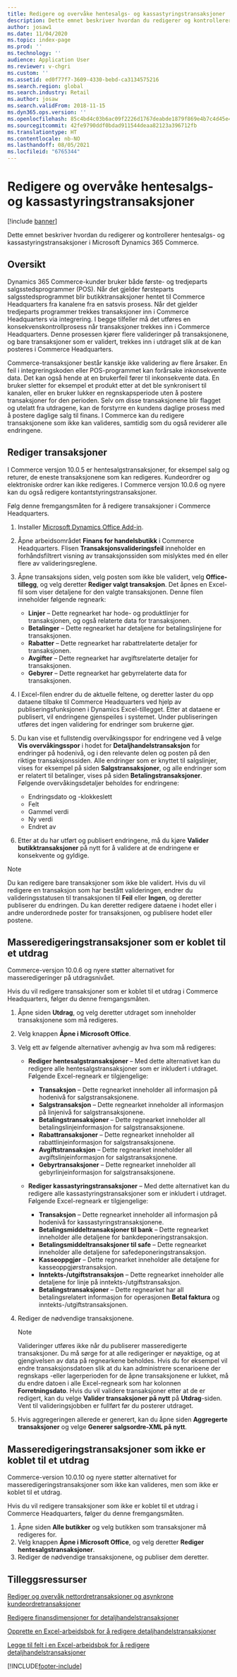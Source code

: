 ```yaml
---
title: Redigere og overvåke hentesalgs- og kassastyringstransaksjoner
description: Dette emnet beskriver hvordan du redigerer og kontrollerer hentesalgs- og kassastyringstransaksjoner i Microsoft Dynamics 365 Commerce.
author: josaw1
ms.date: 11/04/2020
ms.topic: index-page
ms.prod: ''
ms.technology: ''
audience: Application User
ms.reviewer: v-chgri
ms.custom: ''
ms.assetid: ed0f77f7-3609-4330-bebd-ca3134575216
ms.search.region: global
ms.search.industry: Retail
ms.author: josaw
ms.search.validFrom: 2018-11-15
ms.dyn365.ops.version: ''
ms.openlocfilehash: 85c4bd4c03b6ac09f2226d1767deabde1879f869e4b7c4d45e4d4c2a1d8effb3
ms.sourcegitcommit: 42fe9790ddf0bdad911544deaa82123a396712fb
ms.translationtype: HT
ms.contentlocale: nb-NO
ms.lasthandoff: 08/05/2021
ms.locfileid: "6765344"
---
```

# <a name="edit-and-audit-cash-and-carry-and-cash-management-transactions"></a>Redigere og overvåke hentesalgs- og kassastyringstransaksjoner

[!include [banner](../includes/banner.md)]

Dette emnet beskriver hvordan du redigerer og kontrollerer hentesalgs- og kassastyringstransaksjoner i Microsoft Dynamics 365 Commerce.

## <a name="overview"></a>Oversikt

Dynamics 365 Commerce-kunder bruker både første- og tredjeparts salgsstedsprogrammer (POS). Når det gjelder førsteparts salgsstedsprogrammet blir butikktransaksjoner hentet til Commerce Headquarters fra kanalene fra en satsvis prosess. Når det gjelder tredjeparts programmer trekkes transaksjoner inn i Commerce Headquarters via integrering. I begge tilfeller må det utføres en konsekvenskontrollprosess når transaksjoner trekkes inn i Commerce Headquarters. Denne prosessen kjører flere valideringer på transaksjonene, og bare transaksjoner som er validert, trekkes inn i utdraget slik at de kan posteres i Commerce Headquarters.

Commerce-transaksjoner består kanskje ikke validering av flere årsaker. En feil i integreringskoden eller POS-programmet kan forårsake inkonsekvente data. Det kan også hende at en brukerfeil fører til inkonsekvente data. En bruker sletter for eksempel et produkt etter at det ble synkronisert til kanalen, eller en bruker lukker en regnskapsperiode uten å postere transaksjoner for den perioden. Selv om disse transaksjonene blir flagget og utelatt fra utdragene, kan de forstyrre en kundens daglige prosess med å postere daglige salg til finans. I Commerce kan du redigere transaksjonene som ikke kan valideres, samtidig som du også reviderer alle endringene.

## <a name="edit-transactions"></a>Rediger transaksjoner

I Commerce versjon 10.0.5 er hentesalgstransaksjoner, for eksempel salg og returer, de eneste transaksjonene som kan redigeres. Kundeordrer og elektroniske ordrer kan ikke redigeres. I Commerce versjon 10.0.6 og nyere kan du også redigere kontantstyringstransaksjoner.

Følg denne fremgangsmåten for å redigere transaksjoner i Commerce Headquarters.

1. Installer [Microsoft Dynamics Office Add-in](https://appsource.microsoft.com/product/office/WA104379629?tab=Overview).
1. Åpne arbeidsområdet **Finans for handelsbutikk** i Commerce Headquarters. Flisen **Transaksjonsvalideringsfeil** inneholder en forhåndsfiltrert visning av transaksjonssiden som mislyktes med én eller flere av valideringsreglene.
1. Åpne transaksjons siden, velg posten som ikke ble validert, velg **Office-tillegg**, og velg deretter **Rediger valgt transaksjon**. Det åpnes en Excel-fil som viser detaljene for den valgte transaksjonen. Denne filen inneholder følgende regneark:

    - **Linjer** – Dette regnearket har hode- og produktlinjer for transaksjonen, og også relaterte data for transaksjonen.
    - **Betalinger** – Dette regnearket har detaljene for betalingslinjene for transaksjonen.
    - **Rabatter** – Dette regnearket har rabattrelaterte detaljer for transaksjonen.
    - **Avgifter** – Dette regnearket har avgiftsrelaterte detaljer for transaksjonen.
    - **Gebyrer** – Dette regnearket har gebyrrelaterte data for transaksjonen.

1. I Excel-filen endrer du de aktuelle feltene, og deretter laster du opp dataene tilbake til Commerce Headquarters ved hjelp av publiseringsfunksjonen i Dynamics Excel-tillegget. Etter at dataene er publisert, vil endringene gjenspeiles i systemet. Under publiseringen utføres det ingen validering for endringer som brukerne gjør.
1. Du kan vise et fullstendig overvåkingsspor for endringene ved å velge **Vis overvåkingsspor** i hodet for **Detaljhandelstransaksjon** for endringer på hodenivå, og i den relevante delen og posten på den riktige transaksjonssiden. Alle endringer som er knyttet til salgslinjer, vises for eksempel på siden **Salgstransaksjoner**, og alle endringer som er relatert til betalinger, vises på siden **Betalingstransaksjoner**. Følgende overvåkingsdetaljer beholdes for endringene:

    - Endringsdato og -klokkeslett
    - Felt
    - Gammel verdi
    - Ny verdi
    - Endret av

1. Etter at du har utført og publisert endringene, må du kjøre **Valider butikktransaksjoner** på nytt for å validere at de endringene er konsekvente og gyldige.

> [!NOTE]
> Du kan redigere bare transaksjoner som ikke ble validert. Hvis du vil redigere en transaksjon som har bestått valideringen, endrer du valideringsstatusen til transaksjonen til **Feil** eller **Ingen**, og deretter publiserer du endringen. Du kan deretter redigere dataene i hodet eller i andre underordnede poster for transaksjonen, og publisere hodet eller postene.

## <a name="bulk-edit-transactions-that-are-linked-to-a-statement"></a>Masseredigeringstransaksjoner som er koblet til et utdrag

Commerce-versjon 10.0.6 og nyere støtter alternativet for masseredigeringer på utdragsnivået.

Hvis du vil redigere transaksjoner som er koblet til et utdrag i Commerce Headquarters, følger du denne fremgangsmåten.

1. Åpne siden **Utdrag**, og velg deretter utdraget som inneholder transaksjonene som må redigeres.
1. Velg knappen **Åpne i Microsoft Office**.
1. Velg ett av følgende alternativer avhengig av hva som må redigeres:

    - **Rediger hentesalgstransaksjoner** – Med dette alternativet kan du redigere alle hentesalgstransaksjoner som er inkludert i utdraget. Følgende Excel-regneark er tilgjengelige:

        - **Transaksjon** – Dette regnearket inneholder all informasjon på hodenivå for salgstransaksjonene.
        - **Salgstransaksjon** – Dette regnearket inneholder all informasjon på linjenivå for salgstransaksjonene.
        - **Betalingstransaksjoner** – Dette regnearket inneholder all betalingslinjeinformasjon for salgstransaksjonene.
        - **Rabattransaksjoner** – Dette regnearket inneholder all rabattlinjeinformasjon for salgstransaksjonene.
        - **Avgiftstransaksjon** – Dette regnearket inneholder all avgiftslinjeinformasjon for salgstransaksjonene.
        - **Gebyrtransaksjoner** – Dette regnearket inneholder all gebyrlinjeinformasjon for salgstransaksjonene.

    - **Rediger kassastyringstransaksjoner** – Med dette alternativet kan du redigere alle kassastyringstransaksjoner som er inkludert i utdraget. Følgende Excel-regneark er tilgjengelige:

        - **Transaksjon** – Dette regnearket inneholder all informasjon på hodenivå for kassastyringstransaksjonene.
        - **Betalingsmiddeltransaksjoner til bank** – Dette regnearket inneholder alle detaljene for bankdeponeringstransaksjon.
        - **Betalingsmiddeltransaksjoner til safe** – Dette regnearket inneholder alle detaljene for safedeponeringstransaksjon.
        - **Kasseoppgjør** – Dette regnearket inneholder alle detaljene for kasseoppgjørstransaksjon.
        - **Inntekts-/utgiftstransaksjon** – Dette regnearket inneholder alle detaljene for linje på inntekts-/utgiftstransaksjon.
        - **Betalingstransaksjoner** – Dette regnearket har all betalingsrelatert informasjon for operasjonen **Betal faktura** og inntekts-/utgiftstransaksjonen.

1. Rediger de nødvendige transaksjonene.

    > [!NOTE]
    > Valideringer utføres ikke når du publiserer masseredigerte transaksjoner. Du må sørge for at alle redigeringer er nøyaktige, og at gjengivelsen av data på regnearkene beholdes. Hvis du for eksempel vil endre transaksjonsdatoen slik at du kan administrere scenarioene der regnskaps -eller lagerperioden for de åpne transaksjonene er lukket, må du endre datoen i alle Excel-regneark som har kolonnen **Forretningsdato**. Hvis du vil validere transaksjoner etter at de er redigert, kan du velge **Valider transaksjoner på nytt** på **Utdrag**-siden. Vent til valideringsjobben er fullført før du posterer utdraget.

1. Hvis aggregeringen allerede er generert, kan du åpne siden **Aggregerte transaksjoner** og velge **Generer salgsordre-XML på nytt**.

## <a name="bulk-edit-transactions-that-arent-linked-to-a-statement"></a>Masseredigeringstransaksjoner som ikke er koblet til et utdrag

Commerce-version 10.0.10 og nyere støtter alternativet for masseredigeringstransaksjoner som ikke kan valideres, men som ikke er koblet til et utdrag.

Hvis du vil redigere transaksjoner som ikke er koblet til et utdrag i Commerce Headquarters, følger du denne fremgangsmåten.

1. Åpne siden **Alle butikker** og velg butikken som transaksjoner må redigeres for.
1. Velg knappen **Åpne i Microsoft Office**, og velg deretter **Rediger hentesalgstransaksjoner**.
1. Rediger de nødvendige transaksjonene, og publiser dem deretter.

## <a name="additional-resources"></a>Tilleggsressurser

[Rediger og overvåk nettordretransaksjoner og asynkrone kundeordretransaksjoner](edit-order-trans.md)

[Redigere finansdimensjoner for detaljhandelstransaksjoner](edit-financial-dim.md)

[Opprette en Excel-arbeidsbok for å redigere detaljhandelstransaksjoner](create-excel-edit.md)

[Legge til felt i en Excel-arbeidsbok for å redigere detaljhandelstransaksjoner](add-fields-excel.md)


[!INCLUDE[footer-include](../includes/footer-banner.md)]